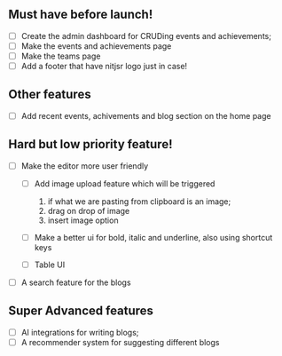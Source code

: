 ## Must have before launch!

- [ ] Create the admin dashboard for CRUDing events and achievements;
- [ ] Make the events and achievements page
- [ ] Make the teams page
- [ ] Add a footer that have nitjsr logo just in case!

## Other features

- [ ] Add recent events, achivements and blog section on the home page

## Hard but low priority feature!

- [ ] Make the editor more user friendly

  - [ ] Add image upload feature which will be triggered

    1. if what we are pasting from clipboard is an image;
    2. drag on drop of image
    3. insert image option

  - [ ] Make a better ui for bold, italic and underline, also using shortcut keys
  - [ ] Table UI

- [ ] A search feature for the blogs

## Super Advanced features

- [ ] AI integrations for writing blogs;
- [ ] A recommender system for suggesting different blogs
